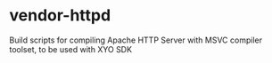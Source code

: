 # vendor-httpd
Build scripts for compiling Apache HTTP Server with MSVC compiler toolset, to be used with XYO SDK
